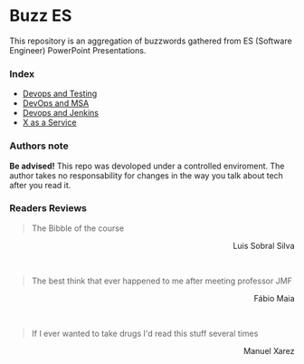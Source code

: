 # Buzz ES
This repository is an aggregation of buzzwords gathered from ES (Software Engineer) PowerPoint Presentations.

### Index

* [Devops and Testing](https://github.com/Joaobranquinho/Buzz_ES/tree/master/Devops_and_Testing)
* [DevOps and MSA](https://github.com/Joaobranquinho/Buzz_ES/tree/master/MSA_and_DevOps)
* [Devops and Jenkins](https://github.com/Joaobranquinho/Buzz_ES/tree/master/Devops_and_Jenkins)
* [X as a Service](https://github.com/Joaobranquinho/Buzz_ES/tree/master/X_as_Service)

### Authors note
**Be advised!** This repo was devoloped under a controlled enviroment. The author takes no responsability for changes in the way you talk about tech after you read it. 

### Readers Reviews
> The Bibble of the course

<p align="right">Luis Sobral Silva</p>
<br/>

> The best think that ever happened to me after meeting professor JMF

<p align="right">Fábio Maia</p>
<br/>

> If I ever wanted to take drugs I'd read this stuff several times

<p align="right">Manuel Xarez</p>
